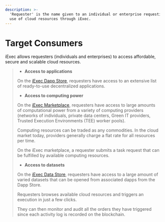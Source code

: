 ```yaml
---
description: >-
  'Requester' is the name given to an individual or enterprise requesting the
  use of cloud resources through iExec.
---
```


# Target Consumers

iExec allows requesters \(individuals and enterprises\) to access affordable, secure and scalable cloud resources.

> * **Access to applications**
>
> On the [iExec Dapp Store](https://dapps.iex.ec), requesters have access to an extensive list of ready-to-use decentralized applications.
>
> * **Access to computing power**
>
> On the [iExec Marketplace](https://market.iex.ec), requesters have access to large amounts of computational power from a variety of computing providers \(networks of individuals, private data centers, Green IT providers, Trusted Execution Environments \(TEE\) worker pools\).
>
> Computing resources can be traded as any commodities. In the cloud market today, providers generally charge a flat rate for all resources per time.
>
> On the iExec marketplace, a requester submits a task request that can be fulfilled by available computing resources.
>
> * **Access to datasets**
>
> On the [iExec Data Store](https://data.iex.ec), requesters have access to a large amount of varied datasets that can be opened from associated dapps from the Dapp Store.
>
> Requesters browses available cloud resources and triggers an execution in just a few clicks.
>
> They can then monitor and audit all the orders they have triggered since each activity log is recorded on the blockchain.
